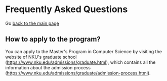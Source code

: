 # Frequently Asked Questions

Go [back to the main page](./README.md)





## How to apply to the program?

You can apply to the Master's Program in Computer Science by visiting the website of NKU's graduate school (https://www.nku.edu/admissions/graduate.html), which contains all the information about the admission process (https://www.nku.edu/admissions/graduate/admission-process.html).